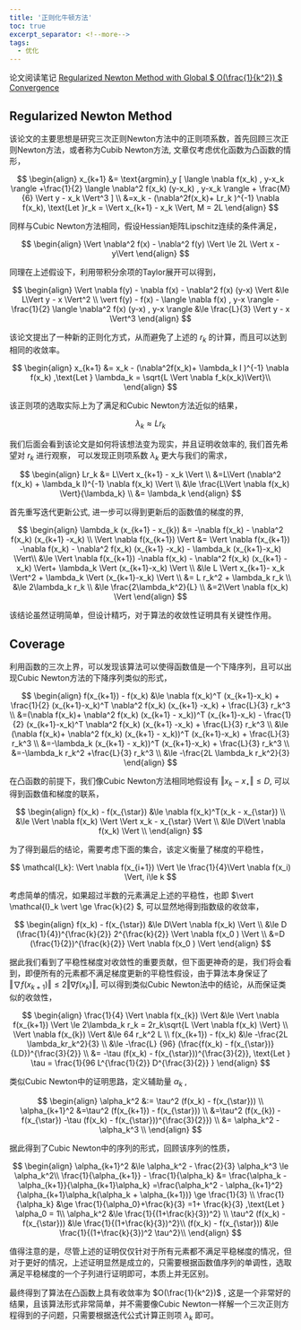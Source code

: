 ```yaml
---
title: '正则化牛顿方法'
toc: true
excerpt_separator: <!--more-->
tags:
  - 优化
---
```




论文阅读笔记 [Regularized Newton Method with Global $ O(\frac{1}{k^2}) $ Convergence](https://arxiv.org/abs/2112.02089)

<!--more-->



## Regularized Newton Method



该论文的主要思想是研究三次正则Newton方法中的正则项系数，首先回顾三次正则Newton方法，或者称为Cubib Newton方法, 文章仅考虑优化函数为凸函数的情形，


$$
\begin{align}
x_{k+1} &= \text{argmin}_y [ \langle \nabla f(x_k) , y-x_k \rangle +\frac{1}{2} \langle \nabla^2 f(x_k) (y-x_k) , y-x_k \rangle + \frac{M}{6} \Vert y - x_k \Vert^3 ] \\
&=x_k - (\nabla^2f(x_k)+ Lr_k )^{-1} \nabla f(x_k), \text{Let }r_k = \Vert x_{k+1} - x_k \Vert, M = 2L 
\end{align}
$$


同样与Cubic Newton方法相同，假设Hessian矩阵Lipschitz连续的条件满足，


$$
\begin{align}
\Vert \nabla^2 f(x) - \nabla^2 f(y) \Vert \le 2L \Vert x - y\Vert
\end{align}
$$




同理在上述假设下，利用带积分余项的Taylor展开可以得到，


$$
\begin{align}
\Vert \nabla f(y) - \nabla f(x)  - \nabla^2 f(x) (y-x) \Vert &\le L\Vert y - x \Vert^2 \\
\vert f(y) - f(x) - \langle \nabla f(x) , y-x \rangle - \frac{1}{2} \langle \nabla^2 f(x) (y-x) , y-x \rangle &\le \frac{L}{3} \Vert y - x \Vert^3
\end{align}
$$






该论文提出了一种新的正则化方式，从而避免了上述的 $r_k$ 的计算，而且可以达到相同的收敛率。


$$
\begin{align}
x_{k+1} &= x_k - (\nabla^2f(x_k)+ \lambda_k I )^{-1} \nabla f(x_k) ,\text{Let } \lambda_k = \sqrt{L \Vert \nabla f_k(x_k)\Vert}\\
\end{align}
$$
 

该正则项的选取实际上为了满足和Cubic Newton方法近似的结果，


$$
\lambda_k \approx L r_k
$$


我们后面会看到该论文是如何将该想法变为现实，并且证明收敛率的, 我们首先希望对 $r_k$ 进行观察， 可以发现正则项系数 $\lambda_k$ 更大与我们的需求，


$$
\begin{align}
Lr_k &= L\Vert x_{k+1} - x_k \Vert \\
&=L\Vert (\nabla^2 f(x_k) + \lambda_k I)^{-1} \nabla f(x_k) \Vert \\
&\le \frac{L\Vert \nabla f(x_k) \Vert}{\lambda_k}  \\
&= \lambda_k 
\end{align}
$$


首先重写迭代更新公式, 进一步可以得到更新后的函数值的梯度的界, 


$$
\begin{align}
\lambda_k (x_{k+1} - x_{k}) &=  -\nabla f(x_k) - \nabla^2 f(x_k) (x_{k+1} -x_k) \\
\Vert \nabla f(x_{k+1}) \Vert &= \Vert \nabla f(x_{k+1}) -\nabla f(x_k) - \nabla^2 f(x_k) (x_{k+1} -x_k) - \lambda_k (x_{k+1}-x_k) \Vert\\
&\le \Vert \nabla f(x_{k+1}) -\nabla f(x_k) - \nabla^2 f(x_k) (x_{k+1} -x_k) \Vert+ \lambda_k \Vert (x_{k+1}-x_k) \Vert \\
&\le L \Vert x_{k+1}- x_k \Vert^2 +  \lambda_k \Vert (x_{k+1}-x_k) \Vert \\ 
&= L r_k^2 + \lambda_k r_k \\
&\le 2\lambda_k r_k \\
&\le \frac{2\lambda_k^2}{L} \\
&=2\Vert \nabla f(x_k) \Vert
\end{align}
$$


该结论虽然证明简单，但设计精巧，对于算法的收敛性证明具有关键性作用。



## Coverage

利用函数的三次上界，可以发现该算法可以使得函数值是一个下降序列，且可以出现Cubic Newton方法的下降序列类似的形式，


$$
\begin{align}
f(x_{k+1}) - f(x_k) &\le \nabla f(x_k)^T (x_{k+1}-x_k) + \frac{1}{2} (x_{k+1}-x_k)^T \nabla^2 f(x_k) (x_{k+1} -x_k) + \frac{L}{3} r_k^3 \\
&=(\nabla f(x_k)+ \nabla^2 f(x_k) (x_{k+1} - x_k))^T (x_{k+1}-x_k) - \frac{1}{2} (x_{k+1}-x_k)^T \nabla^2 f(x_k) (x_{k+1} -x_k) + \frac{L}{3} r_k^3 \\
&\le (\nabla f(x_k)+ \nabla^2 f(x_k) (x_{k+1} - x_k))^T (x_{k+1}-x_k) + \frac{L}{3} r_k^3 \\
&=-\lambda_k (x_{k+1} - x_k))^T (x_{k+1}-x_k) + \frac{L}{3} r_k^3 \\
&=-\lambda_k r_k^2 +\frac{L}{3} r_k^3 \\
&\le -\frac{2L \lambda_k r_k^2}{3} 
\end{align}
$$


在凸函数的前提下，我们像Cubic Newton方法相同地假设有 $\Vert x_k - x_{\star} \Vert \le D$, 可以得到函数值和梯度的联系，


$$
\begin{align}
f(x_k) - f(x_{\star}) &\le \nabla f(x_k)^T(x_k - x_{\star}) \\
&\le \Vert \nabla f(x_k) \Vert  \Vert x_k - x_{\star} \Vert \\
&\le D\Vert \nabla f(x_k) \Vert \\
\end{align}
$$


为了得到最后的结论，需要考虑下面的集合，该定义衡量了梯度的平稳性，


$$
\mathcal{I_k}: \Vert \nabla f(x_{i+1}) \Vert \le \frac{1}{4}\Vert \nabla f(x_i) \Vert, i\le k
$$


考虑简单的情况，如果超过半数的元素满足上述的平稳性，也即 $\vert \mathcal{I}_k \vert \ge \frac{k}{2} $, 可以显然地得到指数级的收敛率，


$$
\begin{align}
f(x_k) - f(x_{\star}) &\le D\Vert \nabla f(x_k) \Vert \\
&\le D (\frac{1}{4})^{\frac{k}{2}} 2^{\frac{k}{2}} \Vert \nabla f(x_0 ) \Vert \\
&=D (\frac{1}{2})^{\frac{k}{2}} \Vert \nabla f(x_0 ) \Vert
\end{align}
$$


据此我们看到了平稳性梯度对收敛性的重要贡献，但下面更神奇的是，我们将会看到，即便所有的元素都不满足梯度更新的平稳性假设，由于算法本身保证了 $\Vert \nabla f(x_{k+1}) \Vert  \le 2 \Vert \nabla f(x_{k}) \Vert$,  可以得到类似Cubic Newton法中的结论，从而保证类似的收敛性，


$$
\begin{align}
\frac{1}{4} \Vert \nabla f(x_{k}) \Vert &\le \Vert \nabla f(x_{k+1}) \Vert \le 2\lambda_k r_k  = 2r_k\sqrt{L \Vert \nabla f(x_k) \Vert} \\ 
\Vert \nabla f(x_{k}) \Vert &\le  64 r_k^2 L \\
f(x_{k+1}) - f(x_k) &\le -\frac{2L \lambda_kr_k^2}{3}  \\
&\le -\frac{L} {96} (\frac{f(x_k) - f(x_{\star})}{LD})^{\frac{3}{2}} \\
&= -\tau (f(x_k) - f(x_{\star}))^{\frac{3}{2}}, \text{Let } \tau = \frac{1}{96 L^{\frac{1}{2}} D^{\frac{3}{2}} }
\end{align}
$$


类似Cubic Newton中的证明思路，定义辅助量 $\alpha_k$ ,


$$
\begin{align}
\alpha_k^2 &:= \tau^2 (f(x_k) - f(x_{\star})) \\
\alpha_{k+1}^2 &=\tau^2 (f(x_{k+1}) - f(x_{\star})) \\
&=\tau^2 (f(x_{k}) - f(x_{\star}) -\tau (f(x_k) - f(x_{\star}))^{\frac{3}{2}}) \\
&= \alpha_k^2 - \alpha_k^3 \\
\end{align}
$$


据此得到了Cubic Newton中的序列的形式，回顾该序列的性质，


$$
\begin{align}
\alpha_{k+1}^2 &\le \alpha_k^2 - \frac{2}{3} \alpha_k^3  \le \alpha_k^2\\
\frac{1}{\alpha_{k+1}} - \frac{1}{\alpha_k} &= \frac{\alpha_k - \alpha_{k+1}}{\alpha_{k+1}\alpha_k} =\frac{\alpha_k^2 - \alpha_{k+1}^2}{\alpha_{k+1}\alpha_k(\alpha_k + \alpha_{k+1})} \ge \frac{1}{3} \\
\frac{1}{\alpha_k} &\ge \frac{1}{\alpha_0}+\frac{k}{3} =1+ \frac{k}{3} ,\text{Let } \alpha_0 = 1\\
\alpha_k^2  &\le \frac{1}{(1+\frac{k}{3})^2} \\
\tau^2 (f(x_k) - f(x_{\star})) &\le  \frac{1}{(1+\frac{k}{3})^2}\\
(f(x_k) - f(x_{\star})) &\le  \frac{1}{(1+\frac{k}{3})^2 \tau^2}\\
\end{align}
$$


值得注意的是，尽管上述的证明仅仅针对于所有元素都不满足平稳梯度的情况，但对于更好的情况，上述证明显然是成立的，只需要根据函数值序列的单调性，选取满足平稳梯度的一个子列进行证明即可，本质上并无区别。



最终得到了算法在凸函数上具有收敛率为 $O(\frac{1}{k^2})$ , 这是一个非常好的结果，且该算法形式非常简单，并不需要像Cubic Newton一样解一个三次正则方程得到的子问题，只需要根据迭代公式计算正则项 $\lambda_k$ 即可。

